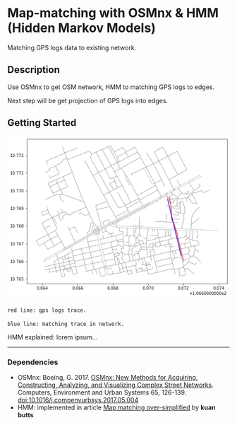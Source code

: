 # Map-matching with OSMnx & HMM (Hidden Markov Models)

Matching GPS logs data to existing network.

## Description

Use OSMnx to get OSM network, HMM to matching GPS logs to edges.

Next step will be get projection of GPS logs into edges.

## Getting Started

![image info](./img/hmm-matching.png)

``red line: gps logs trace.``

``blue line: matching trace in network.``

HMM explained: lorem ipsum...

<hr>

### Dependencies
* OSMnx: Boeing, G. 2017. [OSMnx: New Methods for Acquiring, Constructing, Analyzing, and Visualizing Complex Street Networks](https://geoffboeing.com/publications/osmnx-complex-street-networks/). Computers, Environment and Urban Systems 65, 126-139. [doi:10.1016/j.compenvurbsys.2017.05.004](https://doi.org/10.1016/j.compenvurbsys.2017.05.004)
* HMM: implemented in article [Map matching over-simplified](http://kuanbutts.com/2020/08/25/simplified-map-matching/) by **kuan butts**

<!-- ### Installing

* How/where to download your program
* Any modifications needed to be made to files/folders

### Executing program

* How to run the program
* Step-by-step bullets
```
code blocks for commands
```

## Help

Any advise for common problems or issues.
```
command to run if program contains helper info
``` -->
<!-- 
## Authors

Contributors names and contact info

ex. Dominique Pizzie  
ex. [@DomPizzie](https://twitter.com/dompizzie)

## Version History

* 0.2
    * Various bug fixes and optimizations
    * See [commit change]() or See [release history]()
* 0.1
    * Initial Release

## Acknowledgments

Inspiration, code snippets, etc.
* [awesome-readme](https://github.com/matiassingers/awesome-readme)
* [PurpleBooth](https://gist.github.com/PurpleBooth/109311bb0361f32d87a2)
* [dbader](https://github.com/dbader/readme-template)
* [zenorocha](https://gist.github.com/zenorocha/4526327)
* [fvcproductions](https://gist.github.com/fvcproductions/1bfc2d4aecb01a834b46) -->